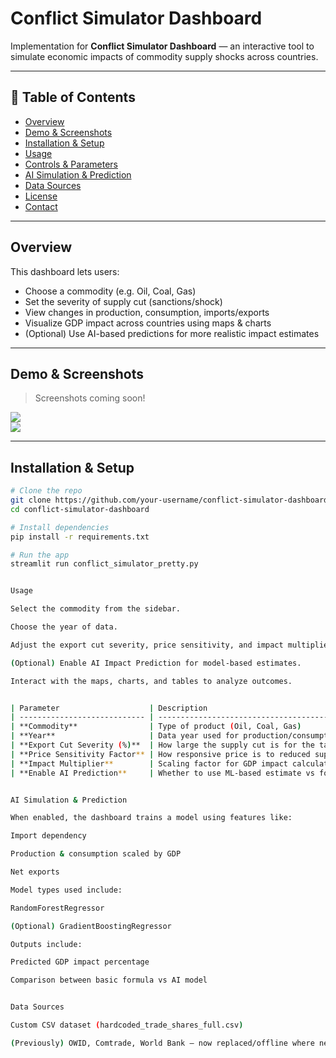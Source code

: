 # Conflict Simulator Dashboard

Implementation for **Conflict Simulator Dashboard** — an interactive tool to simulate economic impacts of commodity supply shocks across countries.

---

## 📄 Table of Contents

- [Overview](#overview)  
- [Demo & Screenshots](#demo--screenshots)  
- [Installation & Setup](#installation--setup)  
- [Usage](#usage)  
- [Controls & Parameters](#controls--parameters)  
- [AI Simulation & Prediction](#ai-simulation--prediction)  
- [Data Sources](#data-sources)  
- [License](#license)  
- [Contact](#contact)  

---

## Overview

This dashboard lets users:

- Choose a commodity (e.g. Oil, Coal, Gas)  
- Set the severity of supply cut (sanctions/shock)  
- View changes in production, consumption, imports/exports  
- Visualize GDP impact across countries using maps & charts  
- (Optional) Use AI-based predictions for more realistic impact estimates  

---

## Demo & Screenshots

> Screenshots coming soon!

![](doc/screenshot_dashboard.png)  
![](doc/img.png)  

---

## Installation & Setup

```bash
# Clone the repo
git clone https://github.com/your-username/conflict-simulator-dashboard.git
cd conflict-simulator-dashboard

# Install dependencies
pip install -r requirements.txt

# Run the app
streamlit run conflict_simulator_pretty.py


Usage

Select the commodity from the sidebar.

Choose the year of data.

Adjust the export cut severity, price sensitivity, and impact multiplier.

(Optional) Enable AI Impact Prediction for model-based estimates.

Interact with the maps, charts, and tables to analyze outcomes.


| Parameter                    | Description                                        |
| ---------------------------- | -------------------------------------------------- |
| **Commodity**                | Type of product (Oil, Coal, Gas)                   |
| **Year**                     | Data year used for production/consumption/GDP etc. |
| **Export Cut Severity (%)**  | How large the supply cut is for the target country |
| **Price Sensitivity Factor** | How responsive price is to reduced supply          |
| **Impact Multiplier**        | Scaling factor for GDP impact calculations         |
| **Enable AI Prediction**     | Whether to use ML-based estimate vs formula-based  |


AI Simulation & Prediction

When enabled, the dashboard trains a model using features like:

Import dependency

Production & consumption scaled by GDP

Net exports

Model types used include:

RandomForestRegressor

(Optional) GradientBoostingRegressor

Outputs include:

Predicted GDP impact percentage

Comparison between basic formula vs AI model


Data Sources

Custom CSV dataset (hardcoded_trade_shares_full.csv)

(Previously) OWID, Comtrade, World Bank — now replaced/offline where needed
